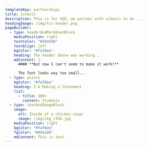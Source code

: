 ```yaml
---
templateKey: partnerships
title: Schools
description: This is for SEO, we partner with schools to do ...
headingImage: /img/tcs-header.png
pageBuilder:
  - type: headerAndMarkDownBlock
    mediaPosition: right
    textColor: "#264548"
    textAlign: left
    bgColor: "#faf6ee"
    heading: The header above was working...
    mdContent: |-
      #### **But now I can't seem to make it work!**

      The font looks way too small...
  - type: points
    bgColor: "#faf6ee"
    heading: I'm Making a Statement
    list:
      - title: 100+
        content: Students
  - type: textAndImageBlock
    image:
      alt: Inside of a chicken coop!
      image: /img/img_1156.jpg
    mediaPosition: right
    bgColor: "#faf6ee"
    fgColor: "#9de2dd"
    mdContent: This is text
---
```

